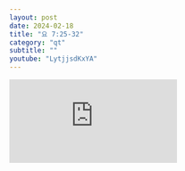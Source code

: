 ```yaml
---
layout: post
date: 2024-02-18
title: "요 7:25-32"
category: "qt"
subtitle: ""
youtube: "LytjjsdKxYA"
---
```


<div class="youtube margin-large">
    <iframe src="https://www.youtube.com/embed/LytjjsdKxYA" title="YouTube video player" frameborder="0" allow="accelerometer; autoplay; clipboard-write; encrypted-media; gyroscope; picture-in-picture; web-share" allowfullscreen></iframe>
</div>



